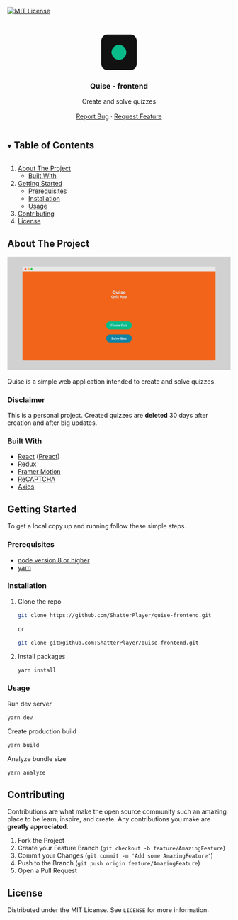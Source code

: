 <!-- Template: https://github.com/othneildrew/Best-README-Template -->
[![MIT License][license-shield]][license-url]



<!-- PROJECT LOGO -->
<br />
<p align="center">
  <a href="https://github.com/ShatterPlayer/quise-frontend">
    <img src=".github/logo.png" alt="Logo" width="80" height="80">
  </a>

  <h3 align="center">Quise - frontend</h3>

  <p align="center">
    Create and solve quizzes
    <br />
    <br />
    <a href="https://github.com/ShatterPlayer/quise-frontend/issues">Report Bug</a>
    ·
    <a href="https://github.com/ShatterPlayer/quise-frontend/issues">Request Feature</a>
  </p>
</p>



<!-- TABLE OF CONTENTS -->
<details open="open">
  <summary><h2 style="display: inline-block">Table of Contents</h2></summary>
  <ol>
    <li>
      <a href="#about-the-project">About The Project</a>
      <ul>
        <li><a href="#built-with">Built With</a></li>
      </ul>
    </li>
    <li>
      <a href="#getting-started">Getting Started</a>
      <ul>
        <li><a href="#prerequisites">Prerequisites</a></li>
        <li><a href="#installation">Installation</a></li>
        <li><a href="#usage">Usage</a></li>
      </ul>
    </li>
    <li><a href="#contributing">Contributing</a></li>
    <li><a href="#license">License</a></li>
  </ol>
</details>



<!-- ABOUT THE PROJECT -->
## About The Project

<img src="./.github/product-screenshot.png" />

Quise is a simple web application intended to create and solve quizzes.

### Disclaimer
This is a personal project. Created quizzes are **deleted** 30 days after creation and after big updates. 


### Built With

* [React](https://reactjs.org/) ([Preact](https://preactjs.com/))
* [Redux](https://redux.js.org/)
* [Framer Motion](https://www.framer.com/motion/)
* [ReCAPTCHA](https://www.google.com/recaptcha/about/)
* [Axios](https://axios-http.com/docs/intro)



<!-- GETTING STARTED -->
## Getting Started

To get a local copy up and running follow these simple steps.

### Prerequisites

* [node version 8 or higher](https://nodejs.org/en/)
* [yarn](https://yarnpkg.com/)

### Installation

1. Clone the repo
   ```bash
   git clone https://github.com/ShatterPlayer/quise-frontend.git
   ```
   or
   ```bash
   git clone git@github.com:ShatterPlayer/quise-frontend.git
   ```
2. Install packages
   ```bash
   yarn install
   ```

### Usage
Run dev server
```bash
yarn dev
```

Create production build
```bash
yarn build
```

Analyze bundle size
```bash
yarn analyze
```

<!-- CONTRIBUTING -->
## Contributing

Contributions are what make the open source community such an amazing place to be learn, inspire, and create. Any contributions you make are **greatly appreciated**.

1. Fork the Project
2. Create your Feature Branch (`git checkout -b feature/AmazingFeature`)
3. Commit your Changes (`git commit -m 'Add some AmazingFeature'`)
4. Push to the Branch (`git push origin feature/AmazingFeature`)
5. Open a Pull Request



<!-- LICENSE -->
## License

Distributed under the MIT License. See `LICENSE` for more information.




[license-shield]: https://img.shields.io/github/license/ShatterPlayer/quise-frontend?style=for-the-badge
[license-url]: https://github.com/ShatterPlayer/quise-frontend/blob/master/LICENSE
